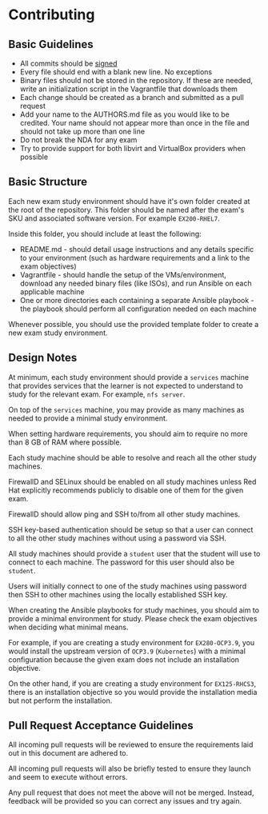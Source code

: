 # Contributing

## Basic Guidelines

* All commits should be [signed](https://help.github.com/en/articles/managing-commit-signature-verification)
* Every file should end with a blank new line. No exceptions
* Binary files should not be stored in the repository. If these are needed, write an initialization script in the Vagrantfile that downloads them
* Each change should be created as a branch and submitted as a pull request
* Add your name to the AUTHORS.md file as you would like to be credited. Your name should not appear more than once in the file and should not take up more than one line
* Do not break the NDA for any exam
* Try to provide support for both libvirt and VirtualBox providers when possible

## Basic Structure

Each new exam study environment should have it's own folder created at the root of the repository. This folder should be named after the exam's SKU and associated software version. For example `EX200-RHEL7`.

Inside this folder, you should include at least the following:

* README.md - should detail usage instructions and any details specific to your environment (such as hardware requirements and a link to the exam objectives)
* Vagrantfile - should handle the setup of the VMs/environment, download any needed binary files (like ISOs), and run Ansible on each applicable machine
* One or more directories each containing a separate Ansible playbook - the playbook should perform all configuration needed on each machine

Whenever possible, you should use the provided template folder to create a new exam study environment.

## Design Notes

At minimum, each study environment should provide a `services` machine that provides services that the learner is not expected to understand to study for the relevant exam. For example, `nfs server`.

On top of the `services` machine, you may provide as many machines as needed to provide a minimal study environment.

When setting hardware requirements, you should aim to require no more than 8 GB of RAM where possible.

Each study machine should be able to resolve and reach all the other study machines.

FirewallD and SELinux should be enabled on all study machines unless Red Hat explicitly recommends publicly to disable one of them for the given exam.

FirewallD should allow ping and SSH to/from all other study machines.

SSH key-based authentication should be setup so that a user can connect to all the other study machines without using a password via SSH.

All study machines should provide a `student` user that the student will use to connect to each machine. The password for this user should also be `student`.

Users will initially connect to one of the study machines using password then SSH to other machines using the locally established SSH key.

When creating the Ansible playbooks for study machines, you should aim to provide a minimal environment for study. Please check the exam objectives when deciding what minimal means.

For example, if you are creating a study environment for `EX280-OCP3.9`, you would install the upstream version of `OCP3.9` (`Kubernetes`) with a minimal configuration because the given exam does not include an installation objective.

On the other hand, if you are creating a study environment for `EX125-RHCS3`, there is an installation objective so you would provide the installation media but not perform the installation.

## Pull Request Acceptance Guidelines

All incoming pull requests will be reviewed to ensure the requirements laid out in this document are adhered to.

All incoming pull requests will also be briefly tested to ensure they launch and seem to execute without errors.

Any pull request that does not meet the above will not be merged. Instead, feedback will be provided so you can correct any issues and try again.
